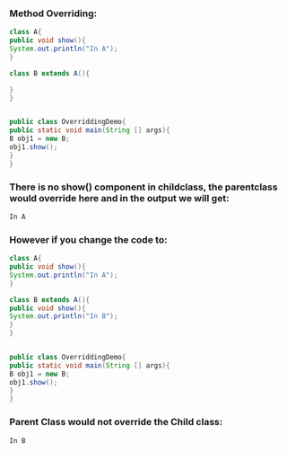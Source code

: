 ### Method Overriding:
```java
class A{
public void show(){
System.out.println("In A");
}

class B extends A(){

}
}


public class OverriddingDemo{
public static void main(String [] args){
B obj1 = new B;
obj1.show();
}  
}
```
### There is no show() component in childclass, the parentclass would override here and in the output we will get:

```java
In A
```

### However if you change the code to:

```java
class A{
public void show(){
System.out.println("In A");
}

class B extends A(){
public void show(){
System.out.println("In B");
}
}


public class OverriddingDemo{
public static void main(String [] args){
B obj1 = new B;
obj1.show();
}  
}
```
### Parent Class would not override the Child class:

```java
In B
```
